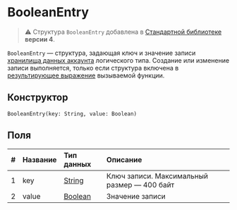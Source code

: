 # BooleanEntry

> :warning: Структура `BooleanEntry` добавлена в [Стандартной библиотеке](/ru/ride/script/standard-library) **версии 4**.

`BooleanEntry` — cтруктура, задающая ключ и значение записи [хранилища данных аккаунта](/ru/blockchain/account/account-data-storage) логического типа. Cоздание или изменение записи выполняется, только если структура включена в [результирующее выражение](/ru/ride/functions/callable-function#резуnьтат-выпоnнения-2) вызываемой функции.

## Конструктор

```ride
BooleanEntry(key: String, value: Boolean)
```

## Поля

|   #   | Название | Тип данных | Описание |
| :--- | :--- | :--- | :--- |
| 1 | key | [String](/ru/ride/data-types/string) | Ключ записи. Максимальный размер — 400 байт |
| 2 | value| [Boolean](/ru/ride/data-types/boolean) | Значение записи |
